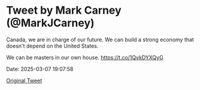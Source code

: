 # Tweet by Mark Carney (@MarkJCarney)

Canada, we are in charge of our future. We can build a strong economy that doesn't depend on the United States.

We can be masters in our own house. https://t.co/1QvkDYXQyG

Date: 2025-03-07 19:07:58

[Original Tweet](https://x.com/MarkJCarney/status/1898088249815384406)
